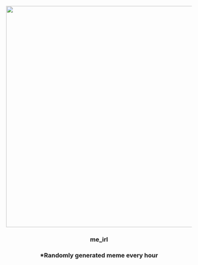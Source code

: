 <p align="center">
        <img src="https://i.redd.it/2w7unh6t24s91.jpg" width="600" height="600">
        </p>
        <h3 align="center">me_irl</h3>
        <h3 align="center">*Randomly generated meme every hour</h3>
    